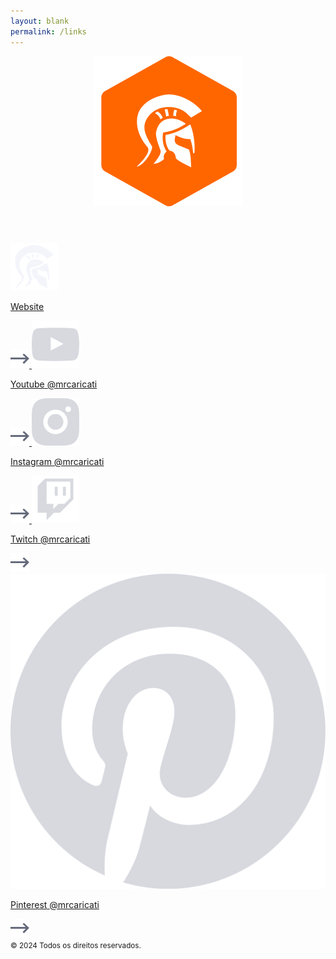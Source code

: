 ```yaml
---
layout: blank
permalink: /links
---
```


<section id="links">
  <header>
    <img src="/assets/img/icons/nav/menu.svg" alt="Mr. Caricati" />
  </header>
  <nav>
    <a href="/">
      <img src="/assets/img/links/website.svg" class="social-icon" />
      <p>
        <span class="name mrcaricati">Website</span>
      </p>
      <img src="/assets/img/links/arrow.svg" class="arrow-icon" />
    </a>
    <a href="https://www.youtube.com/@mrcaricati" target="_blank">
      <img src="/assets/img/links/youtube.svg" class="social-icon" />
      <p>
        <span class="name">Youtube</span>
        <span class="uname">@mrcaricati</span>
      </p>
      <img src="/assets/img/links/arrow.svg" class="arrow-icon" />
    </a>
    <a href="https://www.instagram.com/mrcaricati/" target="_blank">
      <img src="/assets/img/links/instagram.svg" class="social-icon" />
      <p>
        <span class="name">Instagram</span>
        <span class="uname">@mrcaricati</span>
      </p>
      <img src="/assets/img/links/arrow.svg" class="arrow-icon" />
    </a>
    <a href="https://twitch.com/mrcaricati/" target="_blank">
      <img src="/assets/img/links/twitch.svg" class="social-icon" />
      <p>
        <span class="name">Twitch</span>
        <span class="uname">@mrcaricati</span>
      </p>
      <img src="/assets/img/links/arrow.svg" class="arrow-icon" />
    </a>
    <a href="https://br.pinterest.com/mrcaricati/" target="_blank">
      <img src="/assets/img/links/pinterest.svg" class="social-icon" />
      <p>
        <span class="name">Pinterest</span>
        <span class="uname">@mrcaricati</span>
      </p>
      <img src="/assets/img/links/arrow.svg" class="arrow-icon" />
    </a>
    <!-- <a href="https://www.facebook.com/profile.php?id=100087241837459" target="_blank">
      <img src="/assets/img/links/facebook.svg" class="social-icon" />
      <p>
        <span class="name">Facebook</span>
        <span class="uname">@mrcaricati</span>
      </p>
      <img src="/assets/img/links/arrow.svg" class="arrow-icon" />
    </a> 
    <a href="https://x.com/mrcaricati" target="_blank">
      <img src="/assets/img/links/x.svg" class="social-icon" />
      <p>
        <span class="name">Twitter / x</span>
        <span class="uname">@mrcaricati</span>
      </p>
      <img src="/assets/img/links/arrow.svg" class="arrow-icon" />
    </a>
    -->
  </nav>
  <footer>
    <small>© 2024 Todos os direitos reservados.</small>
  </footer>
</section>
